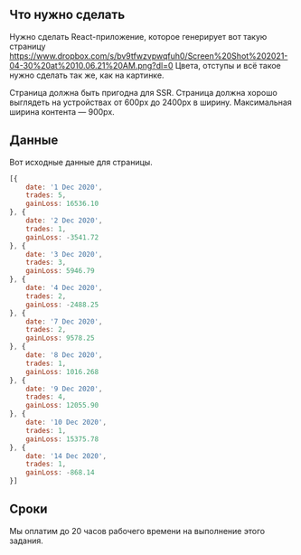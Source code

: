 
## Что нужно сделать

Нужно сделать React-приложение, которое генерирует вот такую страницу https://www.dropbox.com/s/bv9tfwzvpwqfuh0/Screen%20Shot%202021-04-30%20at%2010.06.21%20AM.png?dl=0
Цвета, отступы и всё такое нужно сделать так же, как на картинке.

Страница должна быть пригодна для SSR.
Страница должна хорошо выглядеть на устройствах от 600px до 2400px в ширину. Максимальная ширина контента — 900px.


## Данные

Вот исходные данные для страницы. 

```js
[{
	date: '1 Dec 2020',
	trades: 5,
	gainLoss: 16536.10
}, {
	date: '2 Dec 2020',
	trades: 1,
	gainLoss: -3541.72
}, {
	date: '3 Dec 2020',
	trades: 3,
	gainLoss: 5946.79
}, {
	date: '4 Dec 2020',
	trades: 2,
	gainLoss: -2488.25
}, {
	date: '7 Dec 2020',
	trades: 2,
	gainLoss: 9578.25
}, {
	date: '8 Dec 2020',
	trades: 1,
	gainLoss: 1016.268
}, {
	date: '9 Dec 2020',
	trades: 4,
	gainLoss: 12055.90
}, {
	date: '10 Dec 2020',
	trades: 1,
	gainLoss: 15375.78
}, {
	date: '14 Dec 2020',
	trades: 1,
	gainLoss: -868.14
}]
```

## Сроки

Мы оплатим до 20 часов рабочего времени на выполнение этого задания. 
